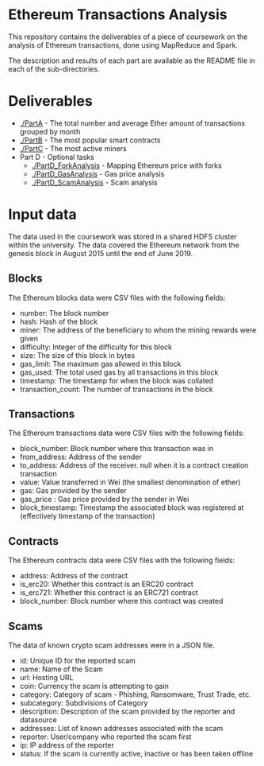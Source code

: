 # Ethereum Transactions Analysis
This repository contains the deliverables of a piece of coursework on the analysis of Ethereum transactions, done using MapReduce and Spark.

The description and results of each part are available as the README file in each of the sub-directories.

# Deliverables
- [./PartA](PartA) - The total number and average Ether amount of transactions grouped by month
- [./PartB](PartB) - The most popular smart contracts
- [./PartC](PartC) - The most active miners
- Part D - Optional tasks
    - [./PartD_ForkAnalysis](PartD_ForkAnalysis) - Mapping Ethereum price with forks
    - [./PartD_GasAnalysis](PartD_GasAnalysis) - Gas price analysis
    - [./PartD_ScamAnalysis](PartD_ScamAnalysis) - Scam analysis

# Input data
The data used in the coursework was stored in a shared HDFS cluster within the university. The data covered the Ethereum network from the genesis block in August 2015 until the end of June 2019.

## Blocks
The Ethereum blocks data were CSV files with the following fields:
- number: The block number
- hash: Hash of the block
- miner: The address of the beneficiary to whom the mining rewards were given
- difficulty: Integer of the difficulty for this block
- size: The size of this block in bytes
- gas_limit: The maximum gas allowed in this block
- gas_used: The total used gas by all transactions in this block
- timestamp: The timestamp for when the block was collated
- transaction_count: The number of transactions in the block

## Transactions
The Ethereum transactions data were CSV files with the following fields:
- block_number: Block number where this transaction was in
- from_address: Address of the sender
- to_address: Address of the receiver. null when it is a contract creation transaction
- value: Value transferred in Wei (the smallest denomination of ether)
- gas: Gas provided by the sender
- gas_price : Gas price provided by the sender in Wei
- block_timestamp: Timestamp the associated block was registered at (effectively timestamp of the transaction)

## Contracts
The Ethereum contracts data were CSV files with the following fields:
- address: Address of the contract
- is_erc20: Whether this contract is an ERC20 contract
- is_erc721: Whether this contract is an ERC721 contract
- block_number: Block number where this contract was created

## Scams
The data of known crypto scam addresses were in a JSON file.
- id: Unique ID for the reported scam
- name: Name of the Scam
- url: Hosting URL
- coin: Currency the scam is attempting to gain
- category: Category of scam - Phishing, Ransomware, Trust Trade, etc.
- subcategory: Subdivisions of Category
- description: Description of the scam provided by the reporter and datasource
- addresses: List of known addresses associated with the scam
- reporter: User/company who reported the scam first
- ip: IP address of the reporter
- status: If the scam is currently active, inactive or has been taken offline